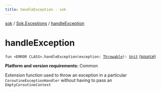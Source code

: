 ```yaml
---
title: handleException - sok
---
```


[sok](../index.html) / [Sok.Exceptions](index.html) / [handleException](./handle-exception.html)

# handleException

`fun <ERROR CLASS>.handleException(exception: `[`Throwable`](https://kotlinlang.org/api/latest/jvm/stdlib/kotlin/-throwable/index.html)`): `[`Unit`](https://kotlinlang.org/api/latest/jvm/stdlib/kotlin/-unit/index.html) [(source)](https://github.com/SeekDaSky/Sok/tree/master/common/sok-common/src/Sok/Exceptions/Exceptions.kt#L109)

**Platform and version requirements:** Common

Extension function used to throw an exception in a particular `CoroutineExceptionHandler` without having to pass
an `EmptyCoroutineContext`

